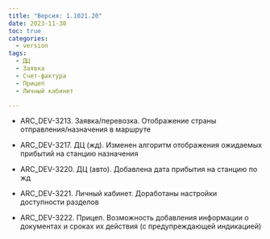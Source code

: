 ```yaml
---
title: "Версия: 1.1021.20"
date: 2023-11-30
toc: true
categories:
  - version
tags:
  - ДЦ
  - Заявка
  - Счет-фактура
  - Прицеп
  - Личный кабинет

---
```


-   ARC_DEV-3213. Заявка/перевозка. Отображение страны отправления/назначения в маршруте

-   ARC_DEV-3217. ДЦ (жд). Изменен алгоритм отображения ожидаемых прибытий на станцию назначения

-   ARC_DEV-3220. ДЦ (авто). Добавлена дата прибытия на станцию по жд

-   ARC_DEV-3221. Личный кабинет. Доработаны настройки доступности разделов

-   ARC_DEV-3222. Прицеп. Возможность добавления информации о документах и сроках их действия (с предупреждающей индикацией)
